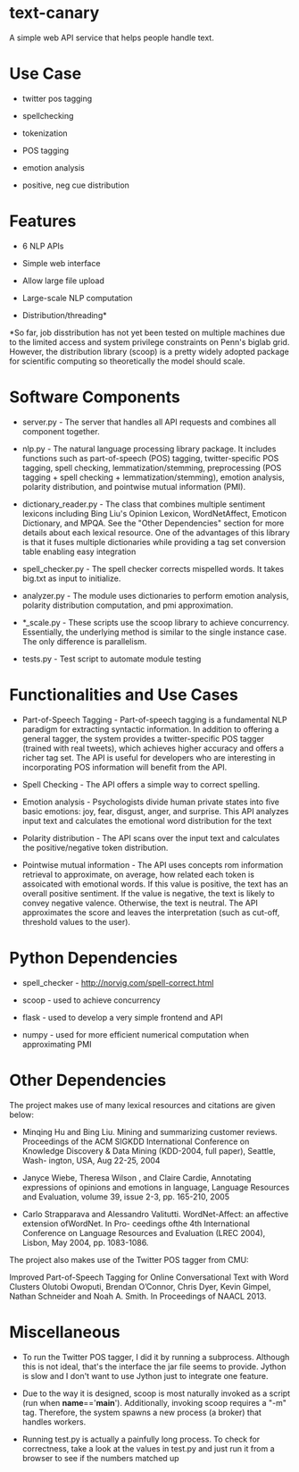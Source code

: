 text-canary
===========

A simple web API service that helps people handle text.

# Use Case

+ twitter pos tagging

+ spellchecking

+ tokenization

+ POS tagging

+ emotion analysis

+ positive, neg cue distribution

# Features

+ 6 NLP APIs 

+ Simple web interface

+ Allow large file upload 

+ Large-scale NLP computation

+ Distribution/threading*

*So far, job disstribution has not yet been tested on multiple machines due to the limited access and system privilege constraints on Penn's biglab grid. However, the distribution library (scoop) is a pretty widely adopted package for scientific computing so theoretically the model should scale.

# Software Components

+ server.py - The server that handles all API requests and combines all component together.

+ nlp.py - The natural language processing library package. It includes functions such as part-of-speech (POS) tagging, twitter-specific POS tagging, spell checking, lemmatization/stemming, preprocessing (POS tagging + spell checking + lemmatization/stemming), emotion analysis, polarity distribution, and pointwise mutual information (PMI). 

+ dictionary_reader.py - The class that combines multiple sentiment lexicons including Bing Liu's Opinion Lexicon, WordNetAffect, Emoticon Dictionary, and MPQA. See the "Other Dependencies" section for more details about each lexical resource. One of the advantages of this library is that it fuses multiple dictionaries while providing a tag set conversion table enabling easy integration

+ spell_checker.py - The spell checker corrects mispelled words. It takes big.txt as input to initialize.

+ analyzer.py - The module uses dictionaries to perform emotion analysis, polarity distribution computation, and pmi approximation.

+ *_scale.py - These scripts use the scoop library to achieve concurrency. Essentially, the underlying method is similar to the single instance case. The only difference is parallelism. 

+ tests.py - Test script to automate module testing

# Functionalities and Use Cases

+ Part-of-Speech Tagging - Part-of-speech tagging is a fundamental NLP paradigm for extracting syntactic information. In addition to offering a general tagger, the system provides a twitter-specific POS tagger (trained with real tweets), which achieves higher accuracy and  offers a richer tag set. The API is useful for developers who are interesting in incorporating POS information will benefit from the API.

+ Spell Checking - The API offers a simple way to correct spelling.

+ Emotion analysis -  Psychologists divide human private states into five basic emotions: joy, fear, disgust, anger, and surprise. This API analyzes input text and calculates the emotional word distribution for the text

+ Polarity distribution - The API scans over the input text and calculates the positive/negative token distribution. 

+ Pointwise mutual information - The API uses concepts rom information retrieval to approximate, on average, how related each token is assoicated with emotional words. If this value is positive, the text has an overall positive sentiment. If the value is negative, the text is likely to convey negative valence. Otherwise, the text is neutral. The API approximates the score and leaves the interpretation (such as cut-off, threshold values to the user).

# Python Dependencies

+ spell_checker - http://norvig.com/spell-correct.html

+ scoop - used to achieve concurrency

+ flask - used to develop a very simple frontend and API

+ numpy - used for more efficient numerical computation when approximating PMI

# Other Dependencies
The project makes use of many lexical resources and citations are given below:

+ Minqing Hu and Bing Liu. Mining and summarizing customer reviews. Proceedings of the ACM SIGKDD International Conference on Knowledge Discovery & Data Mining (KDD-2004, full paper), Seattle, Wash- ington, USA, Aug 22-25, 2004

+ Janyce Wiebe, Theresa Wilson , and Claire Cardie, Annotating expressions of opinions and emotions in language, Language Resources and Evaluation, volume 39, issue 2-3, pp. 165-210, 2005

+ Carlo Strapparava and Alessandro Valitutti. WordNet-Affect: an affective extension ofWordNet. In Pro- ceedings ofthe 4th International Conference on Language Resources and Evaluation (LREC 2004), Lisbon, May 2004, pp. 1083-1086.

The project also makes use of the Twitter POS tagger from CMU:

Improved Part-of-Speech Tagging for Online Conversational Text with Word Clusters 
Olutobi Owoputi, Brendan O’Connor, Chris Dyer, Kevin Gimpel, Nathan Schneider and Noah A. Smith. 
In Proceedings of NAACL 2013.

# Miscellaneous

+ To run the Twitter POS tagger, I did it by running a subprocess. Although this is not ideal, that's the interface the jar file seems to provide. Jython is slow and I don't want to use Jython just to integrate one feature.

+ Due to the way it is designed, scoop is most naturally invoked as a script (run when __name__=='__main__'). Additionally, invoking scoop requires a "-m" tag. Therefore, the system spawns a new process (a broker) that handles workers. 

+ Running test.py is actually a painfully long process. To check for correctness, take a look at the values in test.py and just run it from a browser to see if the numbers matched up


